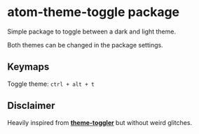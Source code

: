 # atom-theme-toggle package

Simple package to toggle between a dark and light theme.

Both themes can be changed in the package settings.

## Keymaps

Toggle theme: `ctrl + alt + t`

## Disclaimer
Heavily inspired from [**theme-toggler**](https://github.com/joekr/theme-toggler) but without weird glitches.
